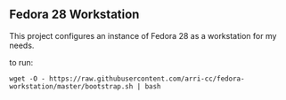 ## Fedora 28 Workstation

This project configures an instance of Fedora 28 as a workstation for my needs.

to run:

`wget -O - https://raw.githubusercontent.com/arri-cc/fedora-workstation/master/bootstrap.sh | bash`
